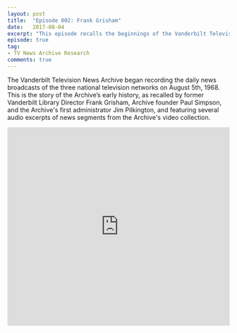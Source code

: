 ```yaml
---
layout: post
title:  "Episode 002: Frank Grisham"
date:   2017-08-04
excerpt: "This episode recalls the beginnings of the Vanderbilt Television News Archive."
episode: true
tag:
- TV News Archive Research
comments: true
---
```

The Vanderbilt Television News Archive began recording the daily news broadcasts of the three national television networks on August 5th, 1968. This is the story of the Archive’s early history, as recalled by former Vanderbilt Library Director Frank Grisham, Archive founder Paul Simpson, and the Archive's first administrator Jim Pilkington, and featuring several audio excerpts of news segments from the Archive's video collection.
<iframe width="100%" height="450" scrolling="no" frameborder="no" src="https://w.soundcloud.com/player/?url=https%3A//api.soundcloud.com/tracks/336152742%3Fsecret_token%3Ds-Qxspb&amp;auto_play=false&amp;hide_related=false&amp;show_comments=true&amp;show_user=true&amp;show_reposts=false&amp;visual=true"></iframe>
